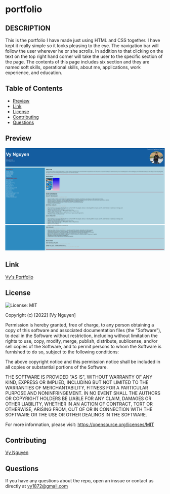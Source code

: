 # portfolio
## DESCRIPTION
This is the portfolio I have made just using HTML and CSS together. I have kept it really simple so it looks pleasing to the eye. The navigation bar will follow the user wherever he or she scrolls. In addition to that clicking on the text on the top right hand corner will take the user to the specific section of the page. The contents of this page includes six section and they are named soft skills, operational skills, about me, applications, work experience, and education.

## Table of Contents
* [Preview](#Preview)
* [Link](#Link)
* [License](#License)
* [Contributing](#Contributing)
* [Questions](#Questions)

## Preview
![render](assets/images/vys-portfolio.png)
![render](assets/images/vys-portfolio2.png)

## Link
[Vy's Portfolio](https://vy187.github.io/portfolio/)

## License
![License: MIT](https://img.shields.io/badge/License-MIT-blue.svg)

Copyright (c) [2022] [Vy Nguyen]

Permission is hereby granted, free of charge, to any person obtaining a copy of this software and associated documentation files (the "Software"), to deal in the Software without restriction, including without limitation the rights to use, copy, modify, merge, publish, distribute, sublicense, and/or sell copies of the Software, and to permit persons to whom the Software is furnished to do so, subject to the following conditions:

The above copyright notice and this permission notice shall be included in all copies or substantial portions of the Software.

THE SOFTWARE IS PROVIDED "AS IS", WITHOUT WARRANTY OF ANY KIND, EXPRESS OR IMPLIED, INCLUDING BUT NOT LIMITED TO THE WARRANTIES OF MERCHANTABILITY, FITNESS FOR A PARTICULAR PURPOSE AND NONINFRINGEMENT. IN NO EVENT SHALL THE AUTHORS OR COPYRIGHT HOLDERS BE LIABLE FOR ANY CLAIM, DAMAGES OR OTHER LIABILITY, WHETHER IN AN ACTION OF CONTRACT, TORT OR OTHERWISE, ARISING FROM, OUT OF OR IN CONNECTION WITH THE SOFTWARE OR THE USE OR OTHER DEALINGS IN THE SOFTWARE.

For more information, please visit: https://opensource.org/licenses/MIT

## Contributing
[Vy Nguyen](https://github.com/Vy187)

## Questions
If you have any questions about the repo, open an inssue or contact us directly at vy1872@gmail.com